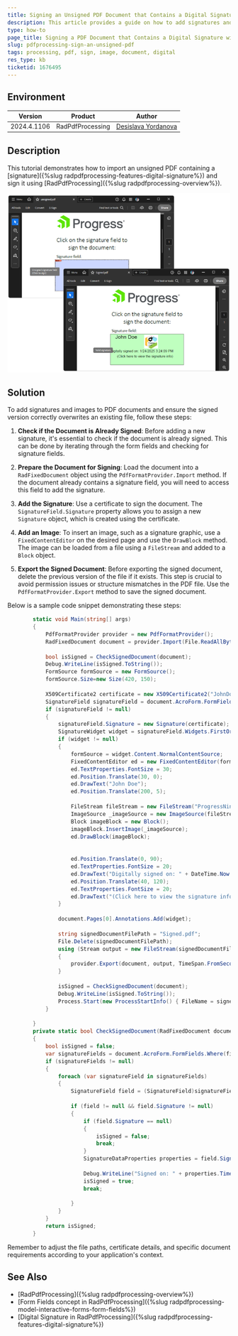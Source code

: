 ```yaml
---
title: Signing an Unsigned PDF Document that Contains a Digital Signature with RadPdfProcessing
description: This article provides a guide on how to add signatures and images to PDF documents programmatically using RadPdfProcessing.
type: how-to
page_title: Signing a PDF Document that Contains a Digital Signature with RadPdfProcessing
slug: pdfprocessing-sign-an-unsigned-pdf
tags: processing, pdf, sign, image, document, digital
res_type: kb
ticketid: 1676495
---
```


## Environment

| Version | Product | Author | 
| ---- | ---- | ---- | 
| 2024.4.1106| RadPdfProcessing |[Desislava Yordanova](https://www.telerik.com/blogs/author/desislava-yordanova)| 

## Description

This tutorial demonstrates how to import an unsigned PDF containing a [signature]({%slug radpdfprocessing-features-digital-signature%}) and sign it using [RadPdfProcessing]({%slug radpdfprocessing-overview%}).

![Sign an Unsigned PDF](images/sign-an-unsigned-pdf.png)   

## Solution
To add signatures and images to PDF documents and ensure the signed version correctly overwrites an existing file, follow these steps:

1. **Check if the Document is Already Signed**: Before adding a new signature, it's essential to check if the document is already signed. This can be done by iterating through the form fields and checking for signature fields.

2. **Prepare the Document for Signing**: Load the document into a `RadFixedDocument` object using the `PdfFormatProvider.Import` method. If the document already contains a signature field, you will need to access this field to add the signature.

3. **Add the Signature**: Use a certificate to sign the document. The `SignatureField.Signature` property allows you to assign a new `Signature` object, which is created using the certificate.

4. **Add an Image**: To insert an image, such as a signature graphic, use a `FixedContentEditor` on the desired page and use the `DrawBlock` method. The image can be loaded from a file using a `FileStream` and added to a `Block` object.

5. **Export the Signed Document**: Before exporting the signed document, delete the previous version of the file if it exists. This step is crucial to avoid permission issues or structure mismatches in the PDF file. Use the `PdfFormatProvider.Export` method to save the signed document.

Below is a sample code snippet demonstrating these steps:

```csharp
        static void Main(string[] args)
        {
            PdfFormatProvider provider = new PdfFormatProvider();
            RadFixedDocument document = provider.Import(File.ReadAllBytes("unsigned.pdf"), TimeSpan.FromSeconds(10));

            bool isSigned = CheckSignedDocument(document);
            Debug.WriteLine(isSigned.ToString());
            FormSource formSource = new FormSource();
            formSource.Size=new Size(420, 150);

            X509Certificate2 certificate = new X509Certificate2("JohnDoe.pfx", "johndoe");
            SignatureField signatureField = document.AcroForm.FormFields.Where(f => f.FieldType == FormFieldType.Signature).FirstOrDefault() as SignatureField;
            if (signatureField != null)
            {
                signatureField.Signature = new Signature(certificate);
                SignatureWidget widget = signatureField.Widgets.FirstOrDefault();
                if (widget != null)
                {
                    formSource = widget.Content.NormalContentSource;
                    FixedContentEditor ed = new FixedContentEditor(formSource);
                    ed.TextProperties.FontSize = 30;
                    ed.Position.Translate(30, 0);
                    ed.DrawText("John Doe");
                    ed.Position.Translate(200, 5);

                    FileStream fileStream = new FileStream("ProgressNinjas.png", FileMode.Open);
                    ImageSource _imageSource = new ImageSource(fileStream);
                    Block imageBlock = new Block();
                    imageBlock.InsertImage(_imageSource);
                    ed.DrawBlock(imageBlock);
                    

                    ed.Position.Translate(0, 90);
                    ed.TextProperties.FontSize = 20;
                    ed.DrawText("Digitally signed on: " + DateTime.Now.ToString());
                    ed.Position.Translate(40, 120);
                    ed.TextProperties.FontSize = 20;
                    ed.DrawText("(Click here to view the signature info)");
                }

                document.Pages[0].Annotations.Add(widget);

                string signedDocumentFilePath = "Signed.pdf";
                File.Delete(signedDocumentFilePath);
                using (Stream output = new FileStream(signedDocumentFilePath, FileMode.OpenOrCreate, FileAccess.ReadWrite))
                {
                    provider.Export(document, output, TimeSpan.FromSeconds(10));
                }

                isSigned = CheckSignedDocument(document);
                Debug.WriteLine(isSigned.ToString());
                Process.Start(new ProcessStartInfo() { FileName = signedDocumentFilePath, UseShellExecute = true });
            }

        }
        private static bool CheckSignedDocument(RadFixedDocument document)
        {
            bool isSigned = false;
            var signatureFields = document.AcroForm.FormFields.Where(field => field.FieldType == FormFieldType.Signature).ToList();
            if (signatureFields != null)
            {
                foreach (var signatureField in signatureFields)
                {
                    SignatureField field = (SignatureField)signatureField;

                    if (field != null && field.Signature != null)
                    {
                        if (field.Signature == null)
                        {
                            isSigned = false;
                            break;
                        }
                        SignatureDataProperties properties = field.Signature.Properties;

                        Debug.WriteLine("Signed on: " + properties.TimeOfSigning.ToString());
                        isSigned = true;
                        break;

                    }
                }
            }
            return isSigned;
        }
```

Remember to adjust the file paths, certificate details, and specific document requirements according to your application's context.

## See Also
- [RadPdfProcessing]({%slug radpdfprocessing-overview%})
- [Form Fields concept in RadPdfProcessing]({%slug radpdfprocessing-model-interactive-forms-form-fields%})
- [Digital Signature in RadPdfProcessing]({%slug radpdfprocessing-features-digital-signature%})
